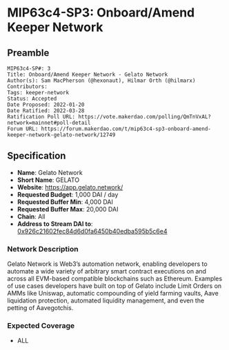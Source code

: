 # MIP63c4-SP3: Onboard/Amend Keeper Network

## Preamble

```
MIP63c4-SP#: 3
Title: Onboard/Amend Keeper Network - Gelato Network
Author(s): Sam MacPherson (@hexonaut), Hilmar Orth (@hilmarx)
Contributors:
Tags: keeper-network
Status: Accepted
Date Proposed: 2022-01-20
Date Ratified: 2022-03-28
Ratification Poll URL: https://vote.makerdao.com/polling/QmTnVxAL?network=mainnet#poll-detail
Forum URL: https://forum.makerdao.com/t/mip63c4-sp3-onboard-amend-keeper-network-gelato-network/12749
```

## Specification

- **Name**: Gelato Network
- **Short Name**: GELATO
- **Website**: https://app.gelato.network/
- **Requested Budget**: 1,000 DAI / day
- **Requested Buffer Min**: 4,000 DAI
- **Requested Buffer Max**: 20,000 DAI
- **Chain**: All
- **Address to Stream DAI to**: [0x926c21602fec84d6d0fa6450b40edba595b5c6e4](https://etherscan.io/address/0x926c21602fec84d6d0fa6450b40edba595b5c6e4)

### Network Description

Gelato Network is Web3’s automation network, enabling developers to automate a wide variety of arbitrary smart contract executions on and across all EVM-based compatible blockchains such as Ethereum. Examples of use cases developers have built on top of Gelato include Limit Orders on AMMs like Uniswap, automatic compounding of yield farming vaults, Aave liquidation protection, automated liquidity management, and even the petting of Aavegotchis.

### Expected Coverage

* ALL
